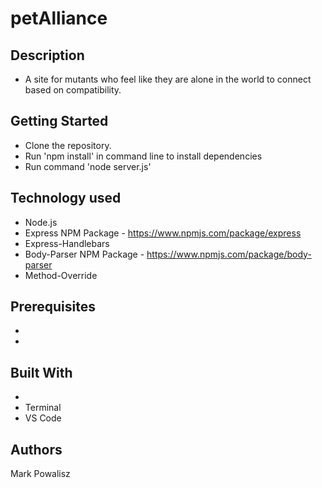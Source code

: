 # petAlliance

## Description
  * A site for mutants who feel like they are alone in the world to connect based on compatibility.

## Getting Started
  * Clone the repository.
  * Run 'npm install' in command line to install dependencies
  * Run command 'node server.js'

## Technology used
  * Node.js
  * Express NPM Package - https://www.npmjs.com/package/express
  * Express-Handlebars
  * Body-Parser NPM Package - https://www.npmjs.com/package/body-parser
  * Method-Override

## Prerequisites
  * 
  * 

## Built With
  * 
  * Terminal
  * VS Code

## Authors
  Mark Powalisz